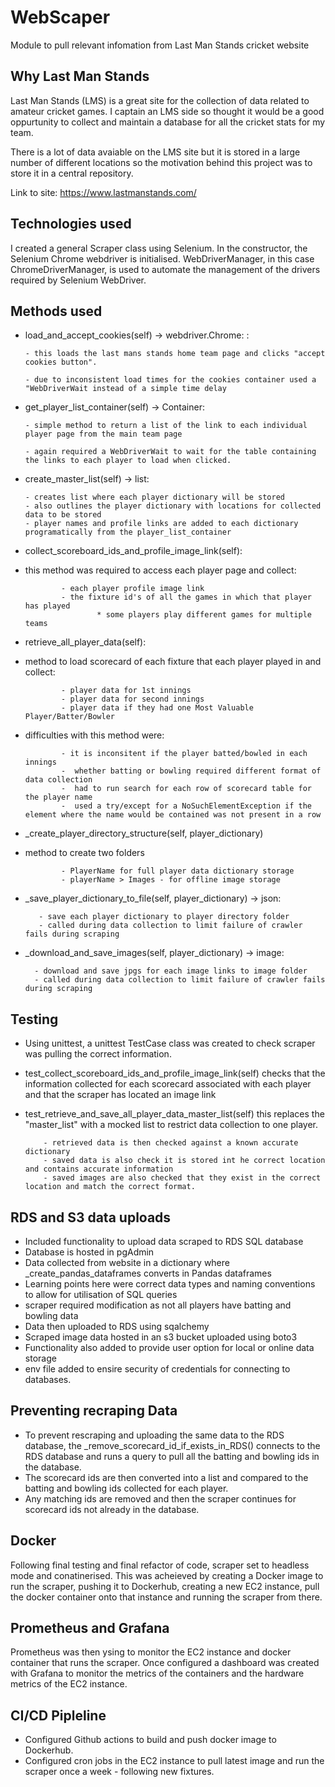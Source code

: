 # WebScaper
Module to pull relevant infomation from Last Man Stands cricket website
## Why Last Man Stands

Last Man Stands (LMS) is a great site for the collection of data related to amateur cricket games. I captain an LMS side so thought it would be a good oppurtunity to collect and maintain a database for all the cricket stats for my team.

There is a lot of data avaiable on the LMS site but it is stored in a large number of different locations so the motivation behind this project was to store it in a central repository.

Link to site: https://www.lastmanstands.com/

## Technologies used

I created a general Scraper class using Selenium. In the constructor, the Selenium Chrome webdriver is initialised. WebDriverManager, in this case ChromeDriverManager, is used to automate the management of the drivers required by Selenium WebDriver.

## Methods used

* load_and_accept_cookies(self) -> webdriver.Chrome: : 
      
      - this loads the last mans stands home team page and clicks "accept cookies button".
      
      - due to inconsistent load times for the cookies container used a "WebDriverWait instead of a simple time delay

* get_player_list_container(self) -> Container:
      
      - simple method to return a list of the link to each individual player page from the main team page
      
      - again required a WebDriverWait to wait for the table containing the links to each player to load when clicked.

* create_master_list(self) -> list:
      
      - creates list where each player dictionary will be stored
      - also outlines the player dictionary with locations for collected data to be stored
      - player names and profile links are added to each dictionary programatically from the player_list_container

* collect_scoreboard_ids_and_profile_image_link(self):
      
* this method was required to access each player page and collect:
             
              - each player profile image link
              - the fixture id's of all the games in which that player has played
                      * some players play different games for multiple teams
* retrieve_all_player_data(self):
       
* method to load scorecard of each fixture that each player played in and collect:
              
              - player data for 1st innings
              - player data for second innings
              - player data if they had one Most Valuable Player/Batter/Bowler
       
* difficulties with this method were:
             
              - it is inconsitent if the player batted/bowled in each innings
              -  whether batting or bowling required different format of data collection
              -  had to run search for each row of scorecard table for the player name
              -  used a try/except for a NoSuchElementException if the element where the name would be contained was not present in a row

* _create_player_directory_structure(self, player_dictionary)
* method to create two folders
             
              - PlayerName for full player data dictionary storage
              - playerName > Images - for offline image storage

* _save_player_dictionary_to_file(self, player_dictionary) -> json:
       
         - save each player dictionary to player directory folder
         - called during data collection to limit failure of crawler fails during scraping

* _download_and_save_images(self, player_dictionary) -> image:
        
        - download and save jpgs for each image links to image folder
        - called during data collection to limit failure of crawler fails during scraping   


## Testing

* Using unittest, a unittest TestCase class was created to check scraper was pulling the correct information.
* test_collect_scoreboard_ids_and_profile_image_link(self) checks that the information collected for each scorecard associated with each player and that the scraper has located an image link
* test_retrieve_and_save_all_player_data_master_list(self) this replaces the "master_list" with a mocked list to restrict data collection to one player.
          
          - retrieved data is then checked against a known accurate dictionary
          - saved data is also check it is stored int he correct location and contains accurate information
          - saved images are also checked that they exist in the correct location and match the correct format. 

## RDS and S3 data uploads

* Included functionality to upload data scraped to RDS SQL database
* Database is hosted in pgAdmin 
* Data collected from website in a dictionary where _create_pandas_dataframes converts in Pandas dataframes
* Learning points here were correct data types and naming conventions to allow for utilisation of SQL queries
* scraper required modification as not all players have batting and bowling data
* Data then uploaded to RDS using sqalchemy
* Scraped image data hosted in an s3 bucket uploaded using boto3
* Functionality also added to provide user option for local or online data storage
* env file added to ensire security of credentials for connecting to databases.

## Preventing recraping Data

* To prevent rescraping and uploading the same data to the RDS database, the _remove_scorecard_id_if_exists_in_RDS() connects to the RDS database and runs a query to pull all the batting and bowling ids in the database. 
* The scorecard ids are then converted into a list and compared to the batting and bowling ids collected for each player.
* Any matching ids are removed and then the scraper continues for scorecard ids not already in the database.

## Docker

Following final testing and final refactor of code, scraper set to headless mode and conatinerised. This was acheieved by creating a Docker image to run the scraper, pushing it to Dockerhub, creating a new EC2 instance, pull the docker container onto that instance and running the scraper from there. 

## Prometheus and Grafana

Prometheus was then ysing to monitor the EC2 instance and docker container that runs the scraper. Once configured a dashboard was created with Grafana to monitor the metrics of the containers and the hardware metrics of the EC2 instance.

## CI/CD Pipleline

* Configured Github actions to build and push docker image to Dockerhub. 
* Configured cron jobs in the EC2 instance to pull latest image and run the scraper once a week - following new fixtures.
